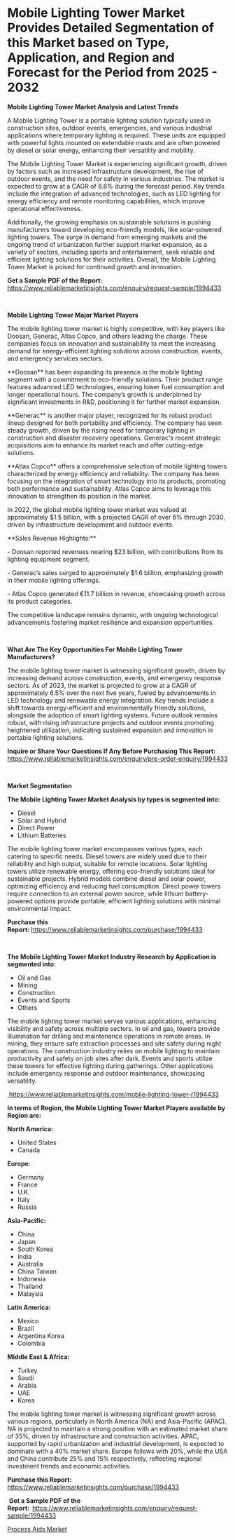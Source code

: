 <p><h1>Mobile Lighting Tower Market Provides Detailed Segmentation of this Market based on Type, Application, and Region and Forecast for the Period from 2025 - 2032</h1></p><p><strong>Mobile Lighting Tower Market Analysis and Latest Trends</strong></p>
<p><p>A Mobile Lighting Tower is a portable lighting solution typically used in construction sites, outdoor events, emergencies, and various industrial applications where temporary lighting is required. These units are equipped with powerful lights mounted on extendable masts and are often powered by diesel or solar energy, enhancing their versatility and mobility.</p><p>The Mobile Lighting Tower Market is experiencing significant growth, driven by factors such as increased infrastructure development, the rise of outdoor events, and the need for safety in various industries. The market is expected to grow at a CAGR of 8.6% during the forecast period. Key trends include the integration of advanced technologies, such as LED lighting for energy efficiency and remote monitoring capabilities, which improve operational effectiveness.</p><p>Additionally, the growing emphasis on sustainable solutions is pushing manufacturers toward developing eco-friendly models, like solar-powered lighting towers. The surge in demand from emerging markets and the ongoing trend of urbanization further support market expansion, as a variety of sectors, including sports and entertainment, seek reliable and efficient lighting solutions for their activities. Overall, the Mobile Lighting Tower Market is poised for continued growth and innovation.</p></p>
<p><strong>Get a Sample PDF of the Report:&nbsp;</strong> <a href="https://www.reliablemarketinsights.com/enquiry/request-sample/1994433?utm_campaign=3206&utm_medium=2&utm_source=Github&utm_content=ia&utm_term=10042025&utm_id=mobile-lighting-tower">https://www.reliablemarketinsights.com/enquiry/request-sample/1994433</a></p>
<p>&nbsp;</p>
<p><strong>Mobile Lighting Tower Major Market Players</strong></p>
<p><p>The mobile lighting tower market is highly competitive, with key players like Doosan, Generac, Atlas Copco, and others leading the charge. These companies focus on innovation and sustainability to meet the increasing demand for energy-efficient lighting solutions across construction, events, and emergency services sectors.</p><p>**Doosan** has been expanding its presence in the mobile lighting segment with a commitment to eco-friendly solutions. Their product range features advanced LED technologies, ensuring lower fuel consumption and longer operational hours. The company’s growth is underpinned by significant investments in R&D, positioning it for further market expansion.</p><p>**Generac** is another major player, recognized for its robust product lineup designed for both portability and efficiency. The company has seen steady growth, driven by the rising need for temporary lighting in construction and disaster recovery operations. Generac's recent strategic acquisitions aim to enhance its market reach and offer cutting-edge solutions.</p><p>**Atlas Copco** offers a comprehensive selection of mobile lighting towers characterized by energy efficiency and reliability. The company has been focusing on the integration of smart technology into its products, promoting both performance and sustainability. Atlas Copco aims to leverage this innovation to strengthen its position in the market.</p><p>In 2022, the global mobile lighting tower market was valued at approximately $1.5 billion, with a projected CAGR of over 6% through 2030, driven by infrastructure development and outdoor events. </p><p>**Sales Revenue Highlights:**</p><p>- Doosan reported revenues nearing $23 billion, with contributions from its lighting equipment segment.</p><p>- Generac’s sales surged to approximately $1.6 billion, emphasizing growth in their mobile lighting offerings.</p><p>- Atlas Copco generated €11.7 billion in revenue, showcasing growth across its product categories.</p><p>The competitive landscape remains dynamic, with ongoing technological advancements fostering market resilience and expansion opportunities.</p></p>
<p>&nbsp;</p>
<p><strong>What Are The Key Opportunities For Mobile Lighting Tower Manufacturers?</strong></p>
<p><p>The mobile lighting tower market is witnessing significant growth, driven by increasing demand across construction, events, and emergency response sectors. As of 2023, the market is projected to grow at a CAGR of approximately 6.5% over the next five years, fueled by advancements in LED technology and renewable energy integration. Key trends include a shift towards energy-efficient and environmentally friendly solutions, alongside the adoption of smart lighting systems. Future outlook remains robust, with rising infrastructure projects and outdoor events promoting heightened utilization, indicating sustained expansion and innovation in portable lighting solutions.</p></p>
<p><strong>Inquire or Share Your Questions If Any Before Purchasing This Report:</strong> <a href="https://www.reliablemarketinsights.com/enquiry/pre-order-enquiry/1994433?utm_campaign=3206&utm_medium=2&utm_source=Github&utm_content=ia&utm_term=10042025&utm_id=mobile-lighting-tower">https://www.reliablemarketinsights.com/enquiry/pre-order-enquiry/1994433</a></p>
<p>&nbsp;</p>
<p><strong>Market Segmentation</strong></p>
<p><strong>The Mobile Lighting Tower Market Analysis by types is segmented into:</strong></p>
<p><ul><li>Diesel</li><li>Solar and Hybrid</li><li>Direct Power</li><li>Lithium Batteries</li></ul></p>
<p><p>The mobile lighting tower market encompasses various types, each catering to specific needs. Diesel towers are widely used due to their reliability and high output, suitable for remote locations. Solar lighting towers utilize renewable energy, offering eco-friendly solutions ideal for sustainable projects. Hybrid models combine diesel and solar power, optimizing efficiency and reducing fuel consumption. Direct power towers require connection to an external power source, while lithium battery-powered options provide portable, efficient lighting solutions with minimal environmental impact.</p></p>
<p><strong>Purchase this Report:&nbsp;</strong><a href="https://www.reliablemarketinsights.com/purchase/1994433?utm_campaign=3206&utm_medium=2&utm_source=Github&utm_content=ia&utm_term=10042025&utm_id=mobile-lighting-tower">https://www.reliablemarketinsights.com/purchase/1994433</a></p>
<p>&nbsp;</p>
<p><strong>The Mobile Lighting Tower Market Industry Research by Application is segmented into:</strong></p>
<p><ul><li>Oil and Gas</li><li>Mining</li><li>Construction</li><li>Events and Sports</li><li>Others</li></ul></p>
<p><p>The mobile lighting tower market serves various applications, enhancing visibility and safety across multiple sectors. In oil and gas, towers provide illumination for drilling and maintenance operations in remote areas. In mining, they ensure safe extraction processes and site safety during night operations. The construction industry relies on mobile lighting to maintain productivity and safety on job sites after dark. Events and sports utilize these towers for effective lighting during gatherings. Other applications include emergency response and outdoor maintenance, showcasing versatility.</p></p>
<p><a href="https://www.reliablemarketinsights.com/mobile-lighting-tower-r1994433?utm_campaign=3206&utm_medium=2&utm_source=Github&utm_content=ia&utm_term=10042025&utm_id=mobile-lighting-tower">&nbsp;https://www.reliablemarketinsights.com/mobile-lighting-tower-r1994433</a></p>
<p><strong>In terms of Region, the Mobile Lighting Tower Market Players available by Region are:</strong></p>
<p>
    <p> <strong> North America: </strong>
        <ul>
            <li>United States</li>
            <li>Canada</li>
        </ul>
        </p> 
    <p> <strong> Europe: </strong>
        <ul>
            <li>Germany</li>
            <li>France</li>
            <li>U.K.</li>
            <li>Italy</li>
            <li>Russia</li>
        </ul>
        </p> 
    <p> <strong> Asia-Pacific: </strong>
        <ul>
            <li>China</li>
            <li>Japan</li>
            <li>South Korea</li>
            <li>India</li>
            <li>Australia</li>
            <li>China Taiwan</li>
            <li>Indonesia</li>
            <li>Thailand</li>
            <li>Malaysia</li>
        </ul>
        </p> 
    <p> <strong> Latin America: </strong>
        <ul>
            <li>Mexico</li>
            <li>Brazil</li>
            <li>Argentina Korea</li>
            <li>Colombia</li>
        </ul>
        </p> 
    <p> <strong> Middle East & Africa: </strong>
        <ul>
            <li>Turkey</li>
            <li>Saudi</li>
            <li>Arabia</li>
            <li>UAE</li>
            <li>Korea</li>
        </ul>
    </p>
    </p>
<p><p>The mobile lighting tower market is witnessing significant growth across various regions, particularly in North America (NA) and Asia-Pacific (APAC). NA is projected to maintain a strong position with an estimated market share of 35%, driven by infrastructure and construction activities. APAC, supported by rapid urbanization and industrial development, is expected to dominate with a 40% market share. Europe follows with 20%, while the USA and China contribute 25% and 15% respectively, reflecting regional investment trends and economic activities.</p></p>
<p><strong>Purchase this Report: </strong><a href="https://www.reliablemarketinsights.com/purchase/1994433?utm_campaign=3206&utm_medium=2&utm_source=Github&utm_content=ia&utm_term=10042025&utm_id=mobile-lighting-tower">https://www.reliablemarketinsights.com/purchase/1994433</a></p>
<p>&nbsp;<strong>Get a Sample PDF of the Report:&nbsp;&nbsp;</strong><a href="https://www.reliablemarketinsights.com/enquiry/request-sample/1994433?utm_campaign=3206&utm_medium=2&utm_source=Github&utm_content=ia&utm_term=10042025&utm_id=mobile-lighting-tower">https://www.reliablemarketinsights.com/enquiry/request-sample/1994433</a></p>
<p><strong></strong></p>
<p><p><a href="https://github.com/muoioconzej8/Market-Research-Report-List-1/blob/main/process-aids-market.md?utm_campaign=3206&utm_medium=2&utm_source=Github&utm_content=ia&utm_term=10042025&utm_id=mobile-lighting-tower">Process Aids Market</a></p></p>